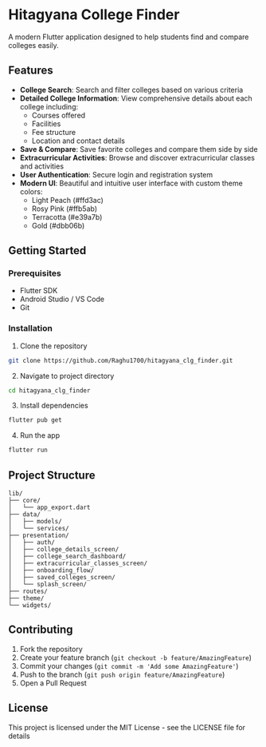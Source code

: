 # Hitagyana College Finder

A modern Flutter application designed to help students find and compare colleges easily.

## Features

- **College Search**: Search and filter colleges based on various criteria
- **Detailed College Information**: View comprehensive details about each college including:
  - Courses offered
  - Facilities
  - Fee structure
  - Location and contact details
- **Save & Compare**: Save favorite colleges and compare them side by side
- **Extracurricular Activities**: Browse and discover extracurricular classes and activities
- **User Authentication**: Secure login and registration system
- **Modern UI**: Beautiful and intuitive user interface with custom theme colors:
  - Light Peach (#ffd3ac)
  - Rosy Pink (#ffb5ab)
  - Terracotta (#e39a7b)
  - Gold (#dbb06b)

## Getting Started

### Prerequisites

- Flutter SDK
- Android Studio / VS Code
- Git

### Installation

1. Clone the repository
```bash
git clone https://github.com/Raghu1700/hitagyana_clg_finder.git
```

2. Navigate to project directory
```bash
cd hitagyana_clg_finder
```

3. Install dependencies
```bash
flutter pub get
```

4. Run the app
```bash
flutter run
```

## Project Structure

```
lib/
├── core/
│   └── app_export.dart
├── data/
│   ├── models/
│   └── services/
├── presentation/
│   ├── auth/
│   ├── college_details_screen/
│   ├── college_search_dashboard/
│   ├── extracurricular_classes_screen/
│   ├── onboarding_flow/
│   ├── saved_colleges_screen/
│   └── splash_screen/
├── routes/
├── theme/
└── widgets/
```

## Contributing

1. Fork the repository
2. Create your feature branch (`git checkout -b feature/AmazingFeature`)
3. Commit your changes (`git commit -m 'Add some AmazingFeature'`)
4. Push to the branch (`git push origin feature/AmazingFeature`)
5. Open a Pull Request

## License

This project is licensed under the MIT License - see the LICENSE file for details
